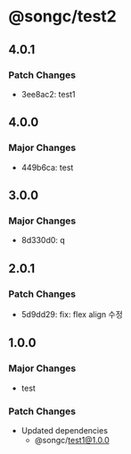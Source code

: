 # @songc/test2

## 4.0.1

### Patch Changes

- 3ee8ac2: test1

## 4.0.0

### Major Changes

- 449b6ca: test

## 3.0.0

### Major Changes

- 8d330d0: q

## 2.0.1

### Patch Changes

- 5d9dd29: fix: flex align 수정

## 1.0.0

### Major Changes

- test

### Patch Changes

- Updated dependencies
  - @songc/test1@1.0.0
